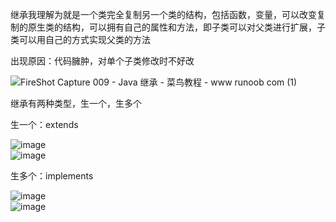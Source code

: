 继承我理解为就是一个类完全复制另一个类的结构，包括函数，变量，可以改变复制的原生类的结构，可以拥有自己的属性和方法，即子类可以对父类进行扩展，子类可以用自己的方式实现父类的方法  


出现原因：代码臃肿，对单个子类修改时不好改  

![FireShot Capture 009 - Java 继承 - 菜鸟教程 - www runoob com (1)](https://user-images.githubusercontent.com/74129445/143683222-ef5ce6a1-b18e-44ce-9c5b-e8bf066742f8.png)  

继承有两种类型，生一个，生多个  

生一个：extends  

![image](https://user-images.githubusercontent.com/74129445/143682727-c482a75b-fdee-48fc-a14d-244291162d28.png)  
![image](https://user-images.githubusercontent.com/74129445/143687617-2a9611e7-354e-4e67-9ed7-4e2d742dbbc1.png)  

生多个：implements  

![image](https://user-images.githubusercontent.com/74129445/143687675-43303b47-bcb5-4cf2-988e-7a817a3f2797.png)  
![image](https://user-images.githubusercontent.com/74129445/143687683-813400c7-baca-4716-9a41-f0cc5bce6f70.png)  



